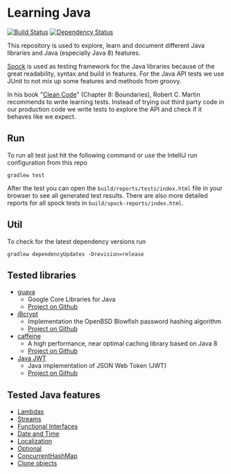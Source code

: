 # Learning Java

[![Build Status](https://img.shields.io/travis/feedm3/learning-java.svg?style=flat-square)](https://travis-ci.org/feedm3/learning-java)
[![Dependency Status](https://dependencyci.com/github/feedm3/learning-java/badge?style=flat-square)](https://dependencyci.com/github/feedm3/learning-java)

This repository is used to explore, learn and document different Java libraries and Java (especially Java 8) features.

[Spock](https://github.com/spockframework/spock) is used as testing framework for the
 Java libraries because of the great readability, syntax and build in features. For the
 Java API tests we use JUnit to not mix up some features and methods from groovy.

In his book "[Clean Code](http://www.amazon.de/dp/0132350882)" (Chapter 8: Boundaries), Robert C. Martin recommends 
to write learning tests. Instead of trying out third party code in our production code we write tests to explore 
the API and check if it behaves like we expect.


## Run

To run all test just hit the following command or use the IntelliJ run configuration from this repo

```
gradlew test
```

After the test you can open the `build/reports/tests/index.html` file in your browser to see all generated test results.
There are also more detailed reports for all spock tests in `build/spock-reports/index.html`.

## Util

To check for the latest dependency versions run

```
gradlew dependencyUpdates -Drevision=release
```


## Tested libraries

* [guava](src/test/groovy/guava)
    - Google Core Libraries for Java
    - [Project on Github](https://github.com/google/guava)
* [jBcrypt](src/test/groovy/bcrypt)
    - Implementation the OpenBSD Blowfish password hashing algorithm
    - [Project on Github](https://github.com/svenkubiak/jBCrypt)
* [caffeine](src/test/groovy/caffeine)
    - A high performance, near optimal caching library based on Java 8
    - [Project on Github](https://github.com/ben-manes/caffeine)
* [Java JWT](src/test/groovy/jwt)
    - Java implementation of JSON Web Token (JWT)
    - [Project on Github](https://github.com/auth0/java-jwt)


## Tested Java features

* [Lambdas](src/test/java/jdk8/LambdasTest.java)
* [Streams](src/test/java/jdk8/StreamsTest.java)
* [Functional Interfaces](src/test/java/jdk8/FunctionalInterfacesTest.java)
* [Date and Time](src/test/java/jdk8/DateTimeTest.java)
* [Localization](src/test/java/jdk8/LocalizationTest.java)
* [Optional](src/test/java/jdk8/OptionalTest.java)
* [ConcurrentHashMap](src/test/java/jdk8/ConcurrentHashMapTest.java)
* [Clone objects](src/test/java/jdk1/CloneTest.java)

